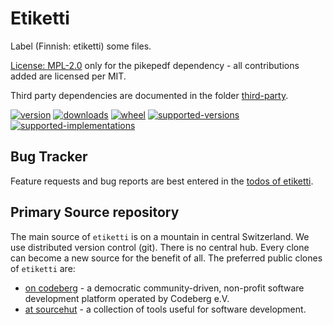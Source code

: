 # Etiketti

Label (Finnish: etiketti) some files.

[License: MPL-2.0](https://git.sr.ht/~sthagen/etiketti/tree/default/item/LICENSE) only for the pikepedf dependency - all contributions added are licensed per MIT.

Third party dependencies are documented in the folder [third-party](third-party/README.md).

[![version](https://img.shields.io/pypi/v/etiketti.svg?style=flat)](https://pypi.python.org/pypi/etiketti/)
[![downloads](https://pepy.tech/badge/etiketti/month)](https://pepy.tech/project/etiketti)
[![wheel](https://img.shields.io/pypi/wheel/etiketti.svg?style=flat)](https://pypi.python.org/pypi/etiketti/)
[![supported-versions](https://img.shields.io/pypi/pyversions/etiketti.svg?style=flat)](https://pypi.python.org/pypi/etiketti/)
[![supported-implementations](https://img.shields.io/pypi/implementation/etiketti.svg?style=flat)](https://pypi.python.org/pypi/etiketti/)

## Bug Tracker

Feature requests and bug reports are best entered in the [todos of etiketti](https://todo.sr.ht/~sthagen/etiketti).

## Primary Source repository

The main source of `etiketti` is on a mountain in central Switzerland.
We use distributed version control (git).
There is no central hub.
Every clone can become a new source for the benefit of all.
The preferred public clones of `etiketti` are:

* [on codeberg](https://codeberg.org/sthagen/etiketti) - a democratic community-driven, non-profit software development platform operated by Codeberg e.V.
* [at sourcehut](https://git.sr.ht/~sthagen/etiketti) - a collection of tools useful for software development.
